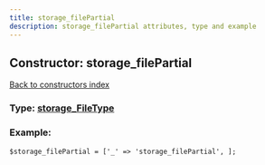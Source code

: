```yaml
---
title: storage_filePartial
description: storage_filePartial attributes, type and example
---
```

## Constructor: storage\_filePartial  
[Back to constructors index](index.md)






### Type: [storage\_FileType](../types/storage_FileType.md)


### Example:

```
$storage_filePartial = ['_' => 'storage_filePartial', ];
```